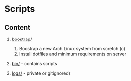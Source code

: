 # Scripts

## Content
1. [boostrap/](bootstrap)
    1. Boostrap a new Arch Linux system from scretch (c)
    2. Install dotfiles and minimum requirements on server

2. [bin/](bin) - contains scripts
3. [logs/](#) - private or gitignored)
